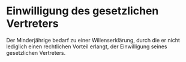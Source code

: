 # Einwilligung des gesetzlichen Vertreters

Der Minderjährige bedarf zu einer Willenserklärung, durch die er nicht lediglich einen rechtlichen Vorteil erlangt, der Einwilligung seines gesetzlichen Vertreters. 

